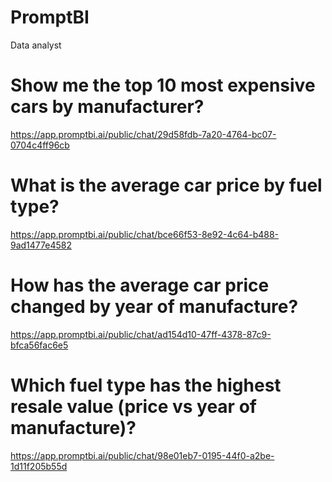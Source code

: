 # PromptBI
Data analyst

# Show me the top 10 most expensive cars by manufacturer?
https://app.promptbi.ai/public/chat/29d58fdb-7a20-4764-bc07-0704c4ff96cb

# What is the average car price by fuel type?
https://app.promptbi.ai/public/chat/bce66f53-8e92-4c64-b488-9ad1477e4582

# How has the average car price changed by year of manufacture?
https://app.promptbi.ai/public/chat/ad154d10-47ff-4378-87c9-bfca56fac6e5

# Which fuel type has the highest resale value (price vs year of manufacture)?
https://app.promptbi.ai/public/chat/98e01eb7-0195-44f0-a2be-1d11f205b55d
